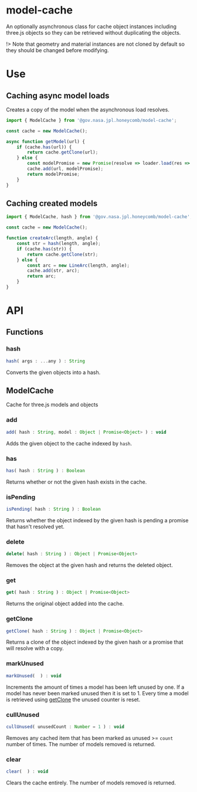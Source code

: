 # model-cache

An optionally asynchronous class for cache object instances including three.js objects so they can be retrieved without duplicating the objects.

!> Note that geometry and material instances are not cloned by default so they should be changed before modifying.

<!--{package-dependencies ./package.json}-->

# Use

## Caching async model loads

Creates a copy of the model when the asynchronous load resolves.

```js
import { ModelCache } from '@gov.nasa.jpl.honeycomb/model-cache';

const cache = new ModelCache();

async function getModel(url) {
    if (cache.has(url)) {
        return cache.getClone(url);
    } else {
        const modelPromise = new Promise(resolve => loader.load(res => resolve(res.scene)));
        cache.add(url, modelPromise);
        return modelPromise;
    }
}
```

## Caching created models

```js
import { ModelCache, hash } from '@gov.nasa.jpl.honeycomb/model-cache';

const cache = new ModelCache();

function createArc(length, angle) {
    const str = hash(length, angle);
    if (cache.has(str)) {
        return cache.getClone(str);
    } else {
        const arc = new LineArc(length, angle);
        cache.add(str, arc);
        return arc;
    }
}
```

# API

<!-- START_AUTOGENERATED_DOCS -->
## Functions
### hash<a name="hash"></a>

```js
hash( args : ...any ) : String
```

Converts the given objects into a hash.

## ModelCache

Cache for three.js models and objects

### add<a name="ModelCache#add"></a>

```js
add( hash : String, model : Object | Promise<Object> ) : void
```

Adds the given object to the cache indexed by `hash`.

### has<a name="ModelCache#has"></a>

```js
has( hash : String ) : Boolean
```

Returns whether or not the given hash exists in the cache.

### isPending<a name="ModelCache#isPending"></a>

```js
isPending( hash : String ) : Boolean
```

Returns whether the object indexed by the given hash is pending
a promise that hasn't resolved yet.

### delete<a name="ModelCache#delete"></a>

```js
delete( hash : String ) : Object | Promise<Object>
```

Removes the object at the given hash and returns the deleted object.

### get<a name="ModelCache#get"></a>

```js
get( hash : String ) : Object | Promise<Object>
```

Returns the original object added into the cache.

### getClone<a name="ModelCache#getClone"></a>

```js
getClone( hash : String ) : Object | Promise<Object>
```

Returns a clone of the object indexed by the given hash or a promise
that will resolve with a copy.

### markUnused<a name="ModelCache#markUnused"></a>

```js
markUnused(  ) : void
```

Increments the amount of times a model has been left unused by one.
If a model has never been marked unused then it is set to 1. Every
time a model is retrieved using [getClone](#ModelCache#getClone)
the unused counter is reset.

### cullUnused<a name="ModelCache#cullUnused"></a>

```js
cullUnused( unusedCount : Number = 1 ) : void
```

Removes any cached item that has been marked as unused >= `count`
number of times. The number of models removed is returned.

### clear<a name="ModelCache#clear"></a>

```js
clear(  ) : void
```

Clears the cache entirely. The number of models removed is returned.


<!-- END_AUTOGENERATED_DOCS -->
